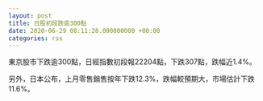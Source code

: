 ```yaml
---
layout: post
title: 日股初段跌逾300點
date: 2020-06-29 08:11:28.000000000 +08:00
categories: rss
---
```


東京股市下跌逾300點，日經指數初段報22204點，下跌307點，跌幅近1.4%。

另外，日本公布，上月零售銷售按年下跌12.3%，跌幅較預期大，市場估計下跌11.6%。
